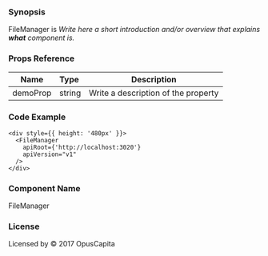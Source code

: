 ### Synopsis

FileManager is 
*Write here a short introduction and/or overview that explains **what** component is.*

### Props Reference

| Name                           | Type                    | Description                                                 |
| ------------------------------ | :---------------------- | ----------------------------------------------------------- |
| demoProp                       | string                  | Write a description of the property                         |

### Code Example

```
<div style={{ height: '480px' }}>
  <FileManager
    apiRoot={'http://localhost:3020'}
    apiVersion="v1"
  />
</div>
```

### Component Name

FileManager

### License

Licensed by © 2017 OpusCapita

